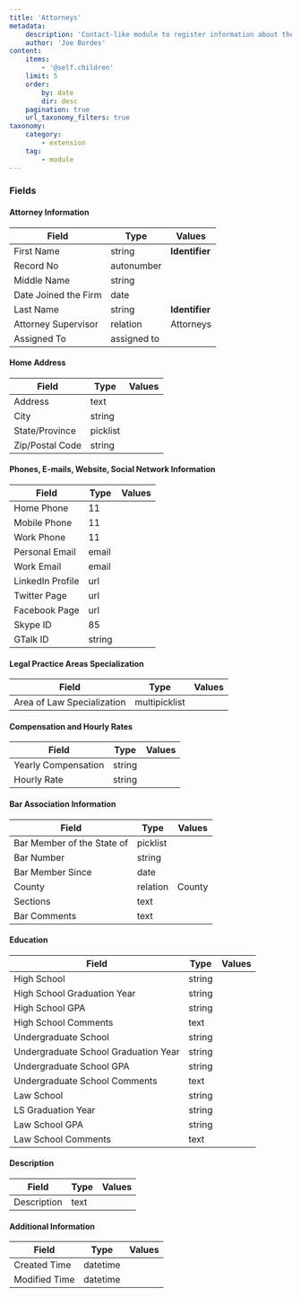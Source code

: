 ```yaml
---
title: 'Attorneys'
metadata:
    description: 'Contact-like module to register information about the Attorneys in our office.'
    author: 'Joe Bordes'
content:
    items:
        - '@self.children'
    limit: 5
    order:
        by: date
        dir: desc
    pagination: true
    url_taxonomy_filters: true
taxonomy:
    category:
        - extension
    tag:
        - module
---
```


### Fields

#### Attorney Information

<table class="table table-striped">
<thead>
<tr class="header">
<th>Field</th>
<th>Type</th>
<th>Values</th>
</tr>
</thead>
<tbody>
<tr>
<td>First Name</td>
<td>string</td>
<td><strong>Identifier</strong></td>
</tr>
<tr>
<td>Record No</td>
<td>autonumber</td>
<td></td>
</tr>
<tr>
<td>Middle Name</td>
<td>string</td>
<td></td>
</tr>
<tr>
<td>Date Joined the Firm</td>
<td>date</td>
<td></td>
</tr>
<tr>
<td>Last Name</td>
<td>string</td>
<td><strong>Identifier</strong></td>
</tr>
<tr>
<td>Attorney Supervisor</td>
<td>relation</td>
<td>Attorneys</td>
</tr>
<tr>
<td>Assigned To</td>
<td>assigned to</td>
<td></td>
</tr>
</tbody>
</table>

#### Home Address

<table class="table table-striped">
<thead>
<tr class="header">
<th>Field</th>
<th>Type</th>
<th>Values</th>
</tr>
</thead>
<tbody>
<tr>
<td>Address</td>
<td>text</td>
<td></td>
</tr>
<tr>
<td>City</td>
<td>string</td>
<td></td>
</tr>
<tr>
<td>State/Province</td>
<td>picklist</td>
<td></td>
</tr>
<tr>
<td>Zip/Postal Code</td>
<td>string</td>
<td></td>
</tr>
</tbody>
</table>

#### Phones, E-mails, Website, Social Network Information

<table class="table table-striped">
<thead>
<tr class="header">
<th>Field</th>
<th>Type</th>
<th>Values</th>
</tr>
</thead>
<tbody>
<tr>
<td>Home Phone</td>
<td>11</td>
<td></td>
</tr>
<tr>
<td>Mobile Phone</td>
<td>11</td>
<td></td>
</tr>
<tr>
<td>Work Phone</td>
<td>11</td>
<td></td>
</tr>
<tr>
<td>Personal Email</td>
<td>email</td>
<td></td>
</tr>
<tr>
<td>Work Email</td>
<td>email</td>
<td></td>
</tr>
<tr>
<td>LinkedIn Profile</td>
<td>url</td>
<td></td>
</tr>
<tr>
<td>Twitter Page</td>
<td>url</td>
<td></td>
</tr>
<tr>
<td>Facebook Page</td>
<td>url</td>
<td></td>
</tr>
<tr>
<td>Skype ID</td>
<td>85</td>
<td></td>
</tr>
<tr>
<td>GTalk ID</td>
<td>string</td>
<td></td>
</tr>
</tbody>
</table>

#### Legal Practice Areas Specialization

<table class="table table-striped">
<thead>
<tr class="header">
<th>Field</th>
<th>Type</th>
<th>Values</th>
</tr>
</thead>
<tbody>
<tr>
<td>Area of Law Specialization</td>
<td>multipicklist</td>
<td></td>
</tr>
</tbody>
</table>

#### Compensation and Hourly Rates

<table class="table table-striped">
<thead>
<tr class="header">
<th>Field</th>
<th>Type</th>
<th>Values</th>
</tr>
</thead>
<tbody>
<tr>
<td>Yearly Compensation</td>
<td>string</td>
<td></td>
</tr>
<tr>
<td>Hourly Rate</td>
<td>string</td>
<td></td>
</tr>
</tbody>
</table>

#### Bar Association Information

<table class="table table-striped">
<thead>
<tr class="header">
<th>Field</th>
<th>Type</th>
<th>Values</th>
</tr>
</thead>
<tbody>
<tr>
<td>Bar Member of the State of</td>
<td>picklist</td>
<td></td>
</tr>
<tr>
<td>Bar Number</td>
<td>string</td>
<td></td>
</tr>
<tr>
<td>Bar Member Since</td>
<td>date</td>
<td></td>
</tr>
<tr>
<td>County</td>
<td>relation</td>
<td>County</td>
</tr>
<tr>
<td>Sections</td>
<td>text</td>
<td></td>
</tr>
<tr>
<td>Bar Comments</td>
<td>text</td>
<td></td>
</tr>
</tbody>
</table>

#### Education

<table class="table table-striped">
<thead>
<tr class="header">
<th>Field</th>
<th>Type</th>
<th>Values</th>
</tr>
</thead>
<tbody>
<tr>
<td>High School</td>
<td>string</td>
<td></td>
</tr>
<tr>
<td>High School Graduation Year</td>
<td>string</td>
<td></td>
</tr>
<tr>
<td>High School GPA</td>
<td>string</td>
<td></td>
</tr>
<tr>
<td>High School Comments</td>
<td>text</td>
<td></td>
</tr>
<tr>
<td>Undergraduate School</td>
<td>string</td>
<td></td>
</tr>
<tr>
<td>Undergraduate School Graduation Year</td>
<td>string</td>
<td></td>
</tr>
<tr>
<td>Undergraduate School GPA</td>
<td>string</td>
<td></td>
</tr>
<tr>
<td>Undergraduate School Comments</td>
<td>text</td>
<td></td>
</tr>
<tr>
<td>Law School</td>
<td>string</td>
<td></td>
</tr>
<tr>
<td>LS Graduation Year</td>
<td>string</td>
<td></td>
</tr>
<tr>
<td>Law School GPA</td>
<td>string</td>
<td></td>
</tr>
<tr>
<td>Law School Comments</td>
<td>text</td>
<td></td>
</tr>
</tbody>
</table>

#### Description

<table class="table table-striped">
<thead>
<tr class="header">
<th>Field</th>
<th>Type</th>
<th>Values</th>
</tr>
</thead>
<tbody>
<tr>
<td>Description</td>
<td>text</td>
<td></td>
</tr>
</tbody>
</table>

#### Additional Information

<table class="table table-striped">
<thead>
<tr class="header">
<th>Field</th>
<th>Type</th>
<th>Values</th>
</tr>
</thead>
<tbody>
<tr>
<td>Created Time</td>
<td>datetime</td>
<td></td>
</tr>
<tr>
<td>Modified Time</td>
<td>datetime</td>
<td></td>
</tr>
</tbody>
</table>
